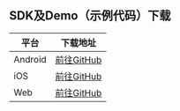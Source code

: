 ## SDK及Demo（示例代码）下载

| 平台 | 下载地址                                      |
| --------- | --------------------------------------------- |
| Android | <a href="https://github.com/VideoCloudTeam/Android-SDK" target="_blank">前往GitHub</a> |
| iOS    | <a href="https://github.com/VideoCloudTeam/iOS-SDK" target="_blank">前往GitHub</a> |
| Web | <a href="https://github.com/VideoCloudTeam/WEB-SDK" target="_blank">前往GitHub</a> |

